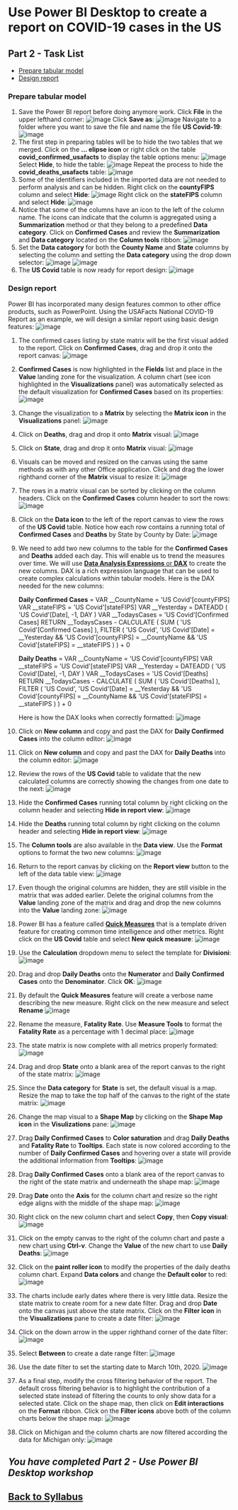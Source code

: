 
# Use Power BI Desktop to create a report on COVID-19 cases in the US

## Part 2 - Task List

- [Prepare tabular model](#Prepare-tabular-model)
- [Design report](#Design-report)

### Prepare tabular model

1. Save the Power BI report before doing anymore work.  Click **File** in the upper lefthand corner:
![image](media/image025.png?raw=true)
Click **Save as**:
![image](media/image026.png?raw=true)
Navigate to a folder where you want to save the file and name the file **US Covid-19**:
![image](media/image027.png?raw=true)
1. The first step in preparing tables will be to hide the two tables that we merged.  Click on the **... elipse icon** or right click on the table **covid_confirmed_usafacts** to display the table options menu:
![image](media/image028.png?raw=true)
Select **Hide**, to hide the table:
![image](media/image029.png?raw=true)
Repeat the process to hide the **covid_deaths_usafacts** table:
![image](media/image030.png?raw=true)
1. Some of the identifiers included in the imported data are not needed to perform analysis and can be hidden.  Right click on the **countyFIPS** column and select **Hide**:
![image](media/image031.png?raw=true)
Right click on the **stateFIPS** column and select **Hide**:
![image](media/image032.png?raw=true)
1. Notice that some of the columns have an icon to the left of the column name.  The icons can indicate that the column is aggregated using a **Summarization** method or that they belong to a predefined **Data category**. Click on **Confirmed Cases** and review the **Summarization** and **Data category** located on the **Column tools** ribbon:
![image](media/image033.png?raw=true)
1. Set the **Data catogory** for both the **County Name** and **State** columns by selecting the column and setting the **Data category** using the drop down selector:
![image](media/image034.png?raw=true)
![image](media/image035.png?raw=true)
1. The **US Covid** table is now ready for report design:
![image](media/image036.png?raw=true)

### Design report

Power BI has incorporated many design features common to other office products, such as PowerPoint.  Using the USAFacts National COVID-19 Report as an example, we will design a similar report using basic design features:
![image](media/image037.png?raw=true)

1. The confirmed cases listing by state matrix will be the first visual added to the report.  Click on **Confirmed Cases**, drag and drop it onto the report canvas:
![image](media/image038.png?raw=true)
1. **Confirmed Cases** is now highlighted in the **Fields** list and place in the **Value** landing zone for the visualization.  A column chart (see icon highlighted in the **Visualizations** panel) was automatically selected as the default visualization for **Confirmed Cases** based on its properties:
![image](media/image039.png?raw=true)
1. Change the visualization to a **Matrix** by selecting the **Matrix icon** in the **Visualizations** panel:
![image](media/image040.png?raw=true)
1. Click on **Deaths**, drag and drop it onto **Matrix** visual:
![image](media/image041.png?raw=true)
1. Click on **State**, drag and drop it onto **Matrix** visual:
![image](media/image042.png?raw=true)
1. Visuals can be moved and resized on the canvas using the same methods as with any other Office application.  Click and drag the lower righthand corner of the **Matrix** visual to resize it:
![image](media/image043.png?raw=true)
1. The rows in a matrix visual can be sorted by clicking on the column headers.  Click on the **Confirmed Cases** column header to sort the rows:
![image](media/image044.png?raw=true)
1. Click on the **Data icon** to the left of the report canvas to view the rows of the **US Covid** table.  Notice how each row contains a running total of **Confirmed Cases** and **Deaths** by State by County by Date:
![image](media/image045.png?raw=true)
1. We need to add two new columns to the table for the **Confirmed Cases** and **Deaths** added each day.  This will enable us to trend the measures over time.  We will use [**Data Analysis Expressions** or **DAX**](https://docs.microsoft.com/en-us/power-bi/guided-learning/introductiontodax) to create the new columns.  DAX is a rich expression language that can be used to create complex calculations within tabular models.  Here is the DAX needed for the new columns:

    **Daily Confirmed Cases** =
    VAR __CountyName = 'US Covid'[countyFIPS]
    VAR __stateFIPS = 'US Covid'[stateFIPS]
    VAR __Yesterday =
        DATEADD ( 'US Covid'[Date], -1, DAY )
    VAR __TodaysCases = 'US Covid'[Confirmed Cases]
    RETURN
        __TodaysCases
            - CALCULATE (
                SUM ( 'US Covid'[Confirmed Cases] ),
                FILTER (
                    'US Covid',
                    'US Covid'[Date] = __Yesterday
                        && 'US Covid'[countyFIPS] = __CountyName
                        && 'US Covid'[stateFIPS] = __stateFIPS
                )
            ) + 0

    **Daily Deaths** =
    VAR __CountyName = 'US Covid'[countyFIPS]
    VAR __stateFIPS = 'US Covid'[stateFIPS]
    VAR __Yesterday =
        DATEADD ( 'US Covid'[Date], -1, DAY )
    VAR __TodaysCases = 'US Covid'[Deaths]
    RETURN
        __TodaysCases
            - CALCULATE (
                SUM ( 'US Covid'[Deaths] ),
                FILTER (
                    'US Covid',
                    'US Covid'[Date] = __Yesterday
                        && 'US Covid'[countyFIPS] = __CountyName
                        && 'US Covid'[stateFIPS] = __stateFIPS
                )
            ) + 0

    Here is how the DAX looks when correctly formatted:
    ![image](media/image046.png?raw=true)
1. Click on **New column** and copy and past the DAX for **Daily Confirmed Cases** into the column editor:
![image](media/image047.png?raw=true)
1. Click on **New column** and copy and past the DAX for **Daily Deaths** into the column editor:
![image](media/image048.png?raw=true)
1. Review the rows of the **US Covid** table to validate that the new calculated columns are correctly showing the changes from one date to the next:
![image](media/image049.png?raw=true)
1. Hide the **Confirmed Cases** running total column by right clicking on the column header and selecting **Hide in report view**:
![image](media/image050.png?raw=true)
1. Hide the **Deaths** running total column by right clicking on the column header and selecting **Hide in report view**:
![image](media/image051.png?raw=true)
1. The **Column tools** are also available in the **Data view**.  Use the **Format** options to format the two new columns:
![image](media/image052.png?raw=true)
1. Return to the report canvas by clicking on the **Report view** button to the left of the data table view:
![image](media/image053.png?raw=true)
1. Even though the original columns are hidden, they are still visible in the matrix that was added earlier.  Delete the original columns from the **Value** landing zone of the matrix and drag and drop the new columns into the **Value** landing zone:
![image](media/image054.png?raw=true)
1. Power BI has a feature called [**Quick Measures**](https://docs.microsoft.com/en-us/power-bi/desktop-quick-measures) that is a template driven feature for creating common time intelligence and other metrics.  Right click on the **US Covid** table and select **New quick measure**:
![image](media/image055.png?raw=true)
1. Use the **Calculation** dropdown menu to select the template for **Divisioni**:
![image](media/image056.png?raw=true)
1. Drag and drop **Daily Deaths** onto the **Numerator** and **Daily Confirmed Cases** onto the **Denominator**.  Click **OK**:
![image](media/image057.png?raw=true)
1. By default the **Quick Measures** feature will create a verbose name describing the new measure.  Right click on the new measure and select **Rename**
![image](media/image058.png?raw=true)
1. Rename the measure, **Fatality Rate**.  Use **Measure Tools** to format the **Fatality Rate** as a percentage with 1 decimal place:
![image](media/image059.png?raw=true)
1. The state matrix is now complete with all metrics properly formated:
![image](media/image060.png?raw=true)
1. Drag and drop **State** onto a blank area of the report canvas to the right of the state matrix:
![image](media/image061.png?raw=true)
1. Since the **Data category** for **State** is set, the default visual is a map.  Resize the map to take the top half of the canvas to the right of the state matrix:
![image](media/image062.png?raw=true)
1. Change the map visual to a **Shape Map** by clicking on the **Shape Map icon** in the **Visulizations** pane:
![image](media/image063.png?raw=true)
1. Drag **Daily Confirmed Cases** to **Color saturation** and drag **Daily Deaths** and **Fatality Rate** to **Tooltips**.  Each state is now colored according to the number of **Daily Confirmed Cases** and hovering over a state will provide the additional information from **Tooltips**:
![image](media/image064.png?raw=true)
1. Drag **Daily Confirmed Cases** onto a blank area of the report canvas to the right of the state matrix and underneath the shape map:
![image](media/image065.png?raw=true)
1. Drag **Date** onto the **Axis** for the column chart and resize so the right edge aligns with the middle of the shape map:
![image](media/image066.png?raw=true)
1. Right click on the new column chart and select **Copy**, then **Copy visual**:
![image](media/image067.png?raw=true)
1. Click on the empty canvas to the right of the column chart and paste a new chart using **Ctrl-v**.  Change the **Value** of the new chart to use **Daily Deaths**:
![image](media/image068.png?raw=true)
1. Click on the **paint roller icon** to modify the properties of the daily deaths column chart.  Expand **Data colors** and change the **Default color** to red:
![image](media/image069.png?raw=true)
1. The charts include early dates where there is very little data. Resize the state matrix to create room for a new date filter. Drag and drop **Date** onto the canvas just above the state matrix. Click on the **Filter icon** in the **Visualizations** pane to create a date filter:
![image](media/image070.png?raw=true)
1. Click on the down arrow in the upper righthand corner of the date filter:
![image](media/image071.png?raw=true)
1. Select **Between** to create a date range filter:
![image](media/image072.png?raw=true)
1. Use the date filter to set the starting date to March 10th, 2020.
![image](media/image073.png?raw=true)
1. As a final step, modify the cross filtering behavior of the report.  The default cross filtering behavior is to highlight the contribution of a selected state instead of filtering the counts to only show data for a selected state.  Click on the shape map, then click on **Edit interactions** on the **Format** ribbon.  Click on the **Filter icons** above both of the column charts below the shape map:
![image](media/image074.png?raw=true)
1. Click on Michigan and the column charts are now filtered according the data for Michigan only:
![image](media/image075.png?raw=true)

## *You have completed Part 2 - Use Power BI Desktop workshop*

## [Back to Syllabus](readme.md)
